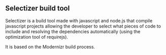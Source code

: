 Selectizer build tool
-------------

Selectizer is a build tool made with javascript and node.js that compile javascript projects allowing the developer to select what pieces of code to include and resolving the dependencies automatically (using the optimization tool of requirejs).

It is based on the Modernizr build process.